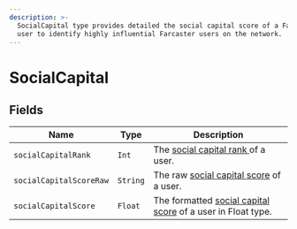 ```yaml
---
description: >-
  SocialCapital type provides detailed the social capital score of a Farcaster
  user to identify highly influential Farcaster users on the network.
---
```


# SocialCapital

## Fields

| Name                    | Type     | Description                                                                                                            |
| ----------------------- | -------- | ---------------------------------------------------------------------------------------------------------------------- |
| `socialCapitalRank`     | `Int`    | The [social capital rank ](../../social-capital-value-and-social-capital-scores.md)of a user.                          |
| `socialCapitalScoreRaw` | `String` | The raw [social capital score](../../social-capital-value-and-social-capital-scores.md) of a user.                     |
| `socialCapitalScore`    | `Float`  | The formatted [social capital score](../../social-capital-value-and-social-capital-scores.md) of a user in Float type. |
